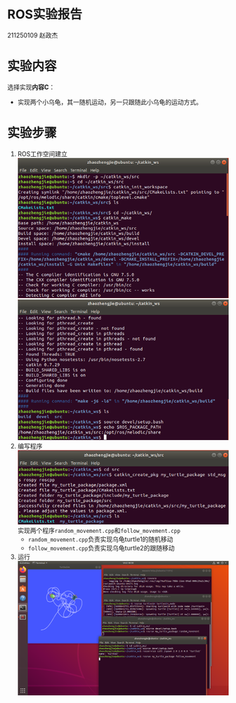 # ROS实验报告
211250109 赵政杰
# 实验内容
选择实现**内容C**：
- 实现两个小乌龟，其一随机运动，另一只跟随此小乌龟的运动方式。
# 实验步骤
1. ROS工作空间建立
![](1.png)
![](2.png)
2. 编写程序
![](3.png)
实现两个程序`random_movement.cpp`和`follow_movement.cpp`
    - `random_movement.cpp`负责实现乌龟turtle1的随机移动
    - `follow_movement.cpp`负责实现乌龟turtle2的跟随移动
3. 运行
![](211250109赵政杰.png)